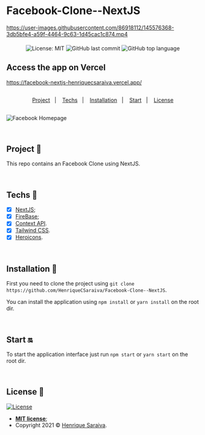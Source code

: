 # Facebook-Clone--NextJS

https://user-images.githubusercontent.com/86918112/145576368-3db5bfe4-a59f-4464-9c63-1d45cac1c874.mp4

<div align="center" style="margin: 20px; text-align: center">

  ![License: MIT](https://img.shields.io/badge/License-MIT-yellow.svg)
  ![GitHub last commit](https://img.shields.io/github/last-commit/HenriqueCSaraiva/Facebook-Clone--NextJS?color=green&style=flat-square)
  ![GitHub top language](https://img.shields.io/github/languages/top/HenriqueCSaraiva/Facebook-Clone--NextJS?style=flat-square)

</div>

## Access the app on Vercel

https://facebook-nextjs-henriquecsaraiva.vercel.app/

##

<p align="center">
  <a href="#project-star2">Project</a>&nbsp;&nbsp;&nbsp;|&nbsp;&nbsp;&nbsp;
  <a href="#techs-rocket">Techs</a>&nbsp;&nbsp;&nbsp;|&nbsp;&nbsp;&nbsp;
  <a href="#installation-wrench">Installation</a>&nbsp;&nbsp;&nbsp;|&nbsp;&nbsp;&nbsp;
  <a href="#start-on">Start</a>&nbsp;&nbsp;&nbsp;|&nbsp;&nbsp;&nbsp;
  <a href="#license-memo">License</a>
</p>

##

![Facebook Homepage](https://user-images.githubusercontent.com/86918112/145572999-50c7148c-2aed-4443-bc19-d9ba4af5510d.png)

<br>

## Project :star2:

This repo contains an Facebook Clone using NextJS.

<br>

## Techs :rocket:

- [x] [NextJS](https://nextjs.org/docs/getting-started);
- [x] [FireBase](https://firebase.google.com/docs);
- [x] [Context API](https://pt-br.reactjs.org/docs/context.html).
- [x] [Tailwind CSS](https://tailwindcss.com/docs/installation).
- [x] [Heroicons](https://heroicons.com/).

<br>

## Installation :wrench:

First you need to clone the project using `git clone https://github.com/HenriqueCSaraiva/Facebook-Clone--NextJS`.

You can install the application using `npm install` or `yarn install` on the root dir.

<br>

## Start :on:

To start the application interface just run `npm start` or `yarn start` on the root dir.

<br>

## License :memo:

[![License](http://img.shields.io/:license-mit-blue.svg?style=flat-square)](http://badges.mit-license.org)

- **[MIT license](https://github.com/HenriqueCSaraiva/Facebook-Clone--NextJS/blob/master/LICENSE)**;
- Copyright 2021 © <a href="https://github.com/HenriqueCSaraiva" target="_blank">Henrique Saraiva</a>.
##

